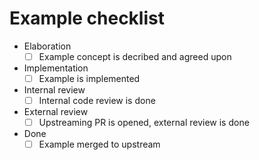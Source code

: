 # Example checklist

- Elaboration
    - [ ] Example concept is decribed and agreed upon
- Implementation
    - [ ] Example is implemented
- Internal review
    - [ ] Internal code review is done
- External review
    - [ ] Upstreaming PR is opened, external review is done
- Done
    - [ ] Example merged to upstream
